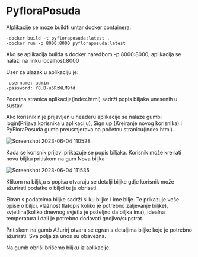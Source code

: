 # PyfloraPosuda

Alplikacije se moze buildti untar docker containera:

    -docker build -t pyfloraposuda:latest .
    -docker run -p 8000:8000 pyfloraposuda:latest

Ako se aplikacija builda s docker naredbom -p 8000:8000, aplikacija se nalazi na linku localhost:8000

User za ulazak u aplikaciju je:

    -username: admin
    -password: Y8.B-u5RzWLM9fd

Pocetna stranica aplikacije(index.html) sadrži popis biljaka unesenih u sustav.

Ako korisnik nije prijavljen u headeru aplikacije se nalaze gumbi  login(Prijava korisnika u aplikaciju), Sign up (Kreiranje novog korisnika) i PyFloraPosuda gumb preusmjerava na početnu stranicu(index.html).




![Screenshot 2023-06-04 110528](https://github.com/RenatoSeva/pyfloraposuda/assets/78822975/a6b593a4-2c7a-4c60-b2cc-254808de0eb6)

Kada se korisnik prijavi prikazuje se popis biljaka. Korisnik može kreirati novu biljku pritiskom na gum Nova biljka

![Screenshot 2023-06-04 111535](https://github.com/RenatoSeva/pyfloraposuda/assets/78822975/2cc8770a-d8e8-4fea-bbe1-251c9c1f00d4)

Klikom na biljk,u s popisa otvaraju se detalji biljke gdje korisnik može ažurirati podatke o biljci te ju obrisati.

Ekran s podatcima biljke sadrži sliku biljke i ime bilje. Te prikazuje veše opise o biljci, vlažnost tla(opis koliko je potrebno zaljevanje biljke), svjetlina(koliko dnevnog svjetla je poželjno da biljka ima), idealna temperatura i dali je potrebno dodavati gnojivo/supstrat.

Pritiskom na gumb Ažurirj otvara se egran s detaljima biljke koje je potrebno ažurirati. Sva polja za unos su obavezna.

Na gumb obriši brišemo biljku iz aplikacije.


